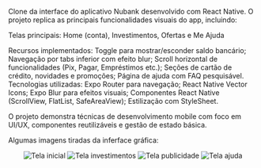 Clone da interface do aplicativo Nubank desenvolvido com React Native. O projeto replica as principais funcionalidades visuais do app, incluindo:

Telas principais: Home (conta), Investimentos, Ofertas e Me Ajuda
    
Recursos implementados:
    Toggle para mostrar/esconder saldo bancário;
    Navegação por tabs inferior com efeito blur;
    Scroll horizontal de funcionalidades (Pix, Pagar, Empréstimos etc.);
    Seções de cartão de crédito, novidades e promoções;
    Página de ajuda com FAQ pesquisável.
Tecnologias utilizadas:
    Expo Router para navegação;
    React Native Vector Icons;
    Expo Blur para efeitos visuais;
    Componentes React Native (ScrollView, FlatList, SafeAreaView);
    Estilização com StyleSheet.
        
O projeto demonstra técnicas de desenvolvimento mobile com foco em UI/UX, componentes reutilizáveis e gestão de estado básica.

Algumas imagens tiradas da inferface gráfica:
<p style="text-align: center;">
  <img src="./preview/IMG-20250615-WA0023.jpg" alt="Tela inicial"/>  
  <img src="./preview/IMG-20250615-WA0024.jpg" alt="Tela investimentos"/>
  <img src="./preview/IMG-20250615-WA0025.jpg" alt="Tela publicidade"/>
  <img src="./preview/IMG-20250615-WA0022.jpg" alt="Tela ajuda"/>
</p>









